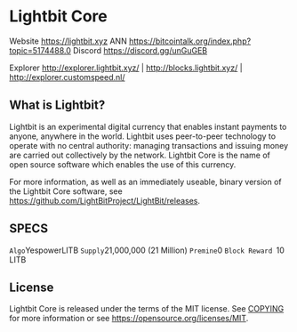 Lightbit Core
=====================================

Website https://lightbit.xyz
ANN https://bitcointalk.org/index.php?topic=5174488.0
Discord https://discord.gg/unGuGEB

Explorer http://explorer.lightbit.xyz/ | http://blocks.lightbit.xyz/ | http://explorer.customspeed.nl/


What is Lightbit?
------------------

Lightbit is an experimental digital currency that enables instant payments to
anyone, anywhere in the world. Lightbit uses peer-to-peer technology to operate
with no central authority: managing transactions and issuing money are carried
out collectively by the network. Lightbit Core is the name of open source
software which enables the use of this currency.

For more information, as well as an immediately useable, binary version of
the Lightbit Core software, see https://github.com/LightBitProject/LightBit/releases.

SPECS
------

`Algo`YespowerLITB
`Supply`21,000,000 (21 Million)
`Premine`0
`Block Reward `10 LITB

License
-------

Lightbit Core is released under the terms of the MIT license. See [COPYING](COPYING) for more
information or see https://opensource.org/licenses/MIT.
